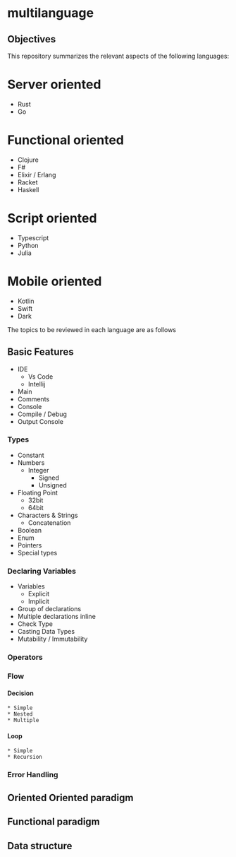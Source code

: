 # multilanguage
## Objectives

This repository summarizes the relevant aspects of the following languages:
# Server oriented
- Rust
- Go

# Functional oriented
- Clojure
- F#
- Elixir / Erlang
- Racket
- Haskell

# Script oriented
- Typescript
- Python
- Julia

# Mobile oriented
- Kotlin
- Swift
- Dark

The topics to be reviewed in each language are as follows
## Basic Features
* IDE
    * Vs Code
    * Intellij
* Main
* Comments
* Console
* Compile / Debug
* Output Console
### Types
* Constant
* Numbers
    * Integer
        * Signed
        * Unsigned
* Floating Point
    * 32bit
    * 64bit
* Characters & Strings
    * Concatenation
* Boolean
* Enum
* Pointers
* Special types
### Declaring Variables
* Variables
    * Explicit
    * Implicit
* Group of declarations
* Multiple declarations inline
* Check Type
* Casting Data Types
* Mutability / Immutability
### Operators

### Flow
#### Decision
    * Simple
    * Nested
    * Multiple
#### Loop
    * Simple
    * Recursion

### Error Handling

## Oriented Oriented paradigm

## Functional paradigm 


## Data structure




